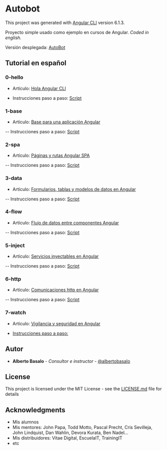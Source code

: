 # Autobot

This project was generated with [Angular CLI](https://github.com/angular/angular-cli) version 6.1.3.

Proyecto simple usado como ejemplo en cursos de Angular. *Coded in english.*

Versión desplegada: [AutoBot](https://academiabinaria.github.io/autobot/)

## Tutorial en español

### 0-hello

- Artículo: [Hola Angular CLI](https://academia-binaria.com/hola-angular-cli/)

- Instrucciones paso a paso: [Script](./readme/0-hello.md)

### 1-base

- Artículo: [Base para una aplicación Angular](https://academia-binaria.com/base-aplicacion-angular/)

-- Instrucciones paso a paso: [Script](./readme/1-base.md)

### 2-spa

- Artículo: [Páginas y rutas Angular SPA](https://academia-binaria.com/paginas-y-rutas-angular-spa/)

-- Instrucciones paso a paso: [Script](./readme/2-spa.md)

### 3-data

- Artículo: [Formularios, tablas y modelos de datos en Angular](https://academia-binaria.com/formularios-tablas-y-modelos-de-datos-en-angular/)

-- Instrucciones paso a paso: [Script](./readme/3-data.md)

### 4-flow

- Artículo: [Flujo de datos entre componentes Angular](https://academia-binaria.com/flujo-de-datos-entre-componentes-angular/)

-- Instrucciones paso a paso: [Script](./readme/4-flow.md)

### 5-inject

- Artículo: [Servicios inyectables en Angular](https://academia-binaria.com/servicios-inyectables-en-Angular/)

-- Instrucciones paso a paso: [Script](./readme/5-inject.md)

### 6-http

- Artículo: [Comunicaciones http en Angular](https://academia-binaria.com/comunicaciones-http-en-Angular/)

-- Instrucciones paso a paso: [Script](./readme/6-http.md)

### 7-watch

- Artículo: [Vigilancia y seguridad en Angular](https://academia-binaria.com/vigilancia-y-seguridad-en-Angular/)

- [Instrucciones paso a paso:](./readme/7-watch.md)

## Autor

* **Alberto Basalo** - *Consultor e instructor* - [@albertobasalo](https://twitter.com/albertobasalo)


## License

This project is licensed under the MIT License - see the [LICENSE.md](LICENSE.md) file for details

## Acknowledgments

* Mis alumnos
* Mis mentores: John Papa, Todd Motto, Pascal Precht, Cris Sevilleja, John Lindquist, Dan Wahlin, Devora Kurata, Ben Nadel...
* Mis distribuidores: Vitae Digital, EscuelaIT, TrainingIT
* etc

